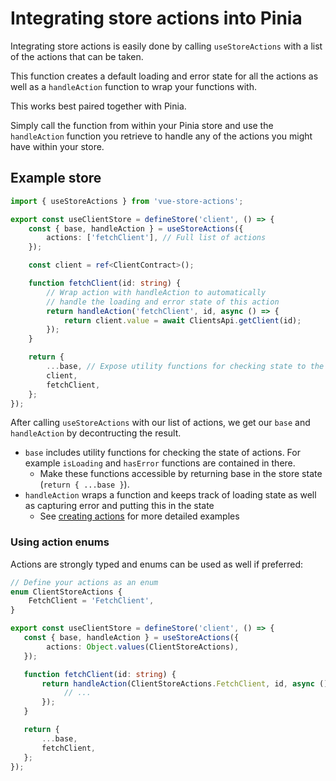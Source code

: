 # Integrating store actions into Pinia

Integrating store actions is easily done by calling `useStoreActions` with a list of the actions
that can be taken.  

This function creates a default loading and error state for all the actions as well as a 
`handleAction` function to wrap your functions with.

This works best paired together with Pinia.

Simply call the function from within your Pinia store and use the `handleAction` function you 
retrieve to handle any of the actions you might have within your store.

## Example store

```typescript
import { useStoreActions } from 'vue-store-actions';

export const useClientStore = defineStore('client', () => {
    const { base, handleAction } = useStoreActions({
        actions: ['fetchClient'], // Full list of actions
    });

    const client = ref<ClientContract>();

    function fetchClient(id: string) {
        // Wrap action with handleAction to automatically
        // handle the loading and error state of this action
        return handleAction('fetchClient', id, async () => {
            return client.value = await ClientsApi.getClient(id);
        });
    }

    return {
        ...base, // Expose utility functions for checking state to the store
        client,
        fetchClient,
    };
});
```

After calling `useStoreActions` with our list of actions, we get our `base` and `handleAction`
by decontructing the result.
- `base` includes utility functions for checking the state of actions.
For example `isLoading` and `hasError` functions are contained in there.
    - Make these functions accessible by returning base in the store state (`return { ...base }`).
- `handleAction` wraps a function and keeps track of loading state as well as capturing error
and putting this in the state
    - See [creating actions](/guide/creating-actions) for more detailed examples


### Using action enums

Actions are strongly typed and enums can be used as well if preferred:

```typescript
// Define your actions as an enum
enum ClientStoreActions {
    FetchClient = 'FetchClient',
}

export const useClientStore = defineStore('client', () => {
   const { base, handleAction } = useStoreActions({
        actions: Object.values(ClientStoreActions),
   });

   function fetchClient(id: string) {
       return handleAction(ClientStoreActions.FetchClient, id, async () => {
            // ...
       });
   }

   return {
       ...base,
       fetchClient,
   };
});
```

